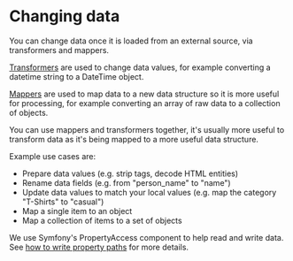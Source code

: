# Changing data

You can change data once it is loaded from an external source, via transformers and mappers. 

[Transformers](transformers.md) are used to change data values, for example converting a datetime string to a DateTime 
object.

[Mappers](mapping.md) are used to map data to a new data structure so it is more useful for processing, for example 
converting an array of raw data to a collection of objects.

You can use mappers and transformers together, it's usually more useful to transform data as it's being mapped to a more 
useful data structure.

Example use cases are:

* Prepare data values (e.g. strip tags, decode HTML entities)
* Rename data fields (e.g. from "person_name" to "name")
* Update data values to match your local values (e.g. map the category "T-Shirts" to "casual")
* Map a single item to an object
* Map a collection of items to a set of objects

We use Symfony's PropertyAccess component to help read and write data. See [how to write property paths](../property-paths.md) 
for more details.
